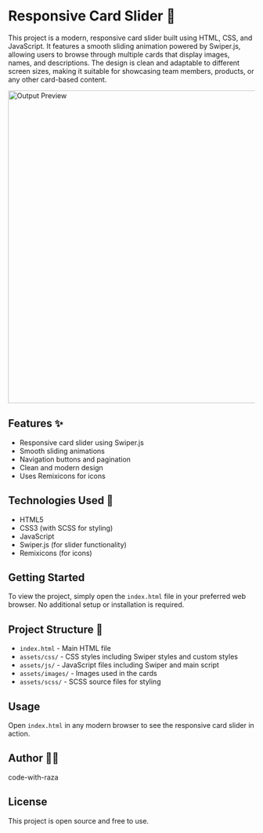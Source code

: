# Responsive Card Slider 🎴

This project is a modern, responsive card slider built using HTML, CSS, and JavaScript. It features a smooth sliding animation powered by Swiper.js, allowing users to browse through multiple cards that display images, names, and descriptions. The design is clean and adaptable to different screen sizes, making it suitable for showcasing team members, products, or any other card-based content.

<img width="1350" height="637" alt="Output Preview" src="https://github.com/user-attachments/assets/9fd611e3-05cc-4569-875a-5b7ca35971c4" />


## Features ✨

- Responsive card slider using Swiper.js
- Smooth sliding animations
- Navigation buttons and pagination
- Clean and modern design
- Uses Remixicons for icons

## Technologies Used 🧰

- HTML5
- CSS3 (with SCSS for styling)
- JavaScript
- Swiper.js (for slider functionality)
- Remixicons (for icons)

## Getting Started

To view the project, simply open the `index.html` file in your preferred web browser. No additional setup or installation is required.

## Project Structure 📁

- `index.html` - Main HTML file
- `assets/css/` - CSS styles including Swiper styles and custom styles
- `assets/js/` - JavaScript files including Swiper and main script
- `assets/images/` - Images used in the cards
- `assets/scss/` - SCSS source files for styling

## Usage

Open `index.html` in any modern browser to see the responsive card slider in action.

## Author 🧑‍💻

code-with-raza

## License 

This project is open source and free to use.
